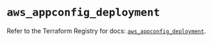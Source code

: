 # `aws_appconfig_deployment`

Refer to the Terraform Registry for docs: [`aws_appconfig_deployment`](https://registry.terraform.io/providers/hashicorp/aws/5.32.0/docs/resources/appconfig_deployment).
